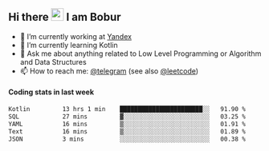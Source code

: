 ## Hi there <img src="https://media.giphy.com/media/hvRJCLFzcasrR4ia7z/giphy.gif" width="25px" height="25px"> I am Bobur

- 💼 I’m currently working at [Yandex](https://yandex.ru/)
- 🌱 I’m currently learning Kotlin
- 💬 Ask me about anything related to Low Level Programming or Algorithm and Data Structures
- 📫 How to reach me: [@telegram](https://t.me/octoant) (see also [@leetcode](https://leetcode.com/octoant/))    

#### Coding stats in last week

<!--START_SECTION:waka-->

```txt
Kotlin         13 hrs 1 min    ███████████████████████░░   91.90 %
SQL            27 mins         ▓░░░░░░░░░░░░░░░░░░░░░░░░   03.25 %
YAML           16 mins         ▒░░░░░░░░░░░░░░░░░░░░░░░░   01.91 %
Text           16 mins         ▒░░░░░░░░░░░░░░░░░░░░░░░░   01.89 %
JSON           3 mins          ░░░░░░░░░░░░░░░░░░░░░░░░░   00.38 %
```

<!--END_SECTION:waka-->
